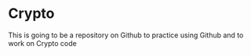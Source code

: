 # Crypto
This is going to be a repository on Github to practice using Github and to work on Crypto code
